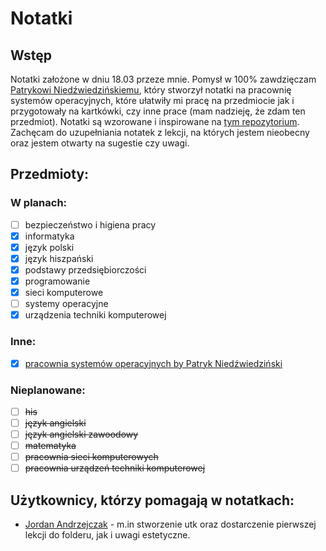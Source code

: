 # Notatki
## Wstęp
Notatki założone w dniu 18.03 przeze mnie. Pomysł w 100% zawdzięczam [Patrykowi Niedźwiedzińskiemu](https://github.com/pniedzwiedzinski "github"), który stworzył notatki na pracownię systemów operacyjnych, które ułatwiły mi pracę na przedmiocie jak i przygotowały na kartkówki, czy inne prace (mam nadzieję, że zdam ten przedmiot). Notatki są wzorowane i inspirowane na [tym repozytorium](https://github.com/pniedzwiedzinski/pso/). Zachęcam do uzupełniania notatek z lekcji, na których jestem nieobecny oraz jestem otwarty na sugestie czy uwagi.
## Przedmioty:
### W planach:
- [ ] bezpieczeństwo i higiena pracy
- [x] informatyka
- [x] język polski
- [x] język hiszpański
- [x] podstawy przedsiębiorczości
- [x] programowanie
- [x] sieci komputerowe
- [ ] systemy operacyjne
- [x] urządzenia techniki komputerowej

### Inne:
- [X] [pracownia systemów operacyjnych by Patryk Niedźwiedziński](https://github.com/pniedzwiedzinski/pso/)

### Nieplanowane:
- [ ] ~~his~~
- [ ] ~~język angielski~~
- [ ] ~~język angielski zawoodowy~~
- [ ] ~~matematyka~~
- [ ] ~~pracownia sieci komputerowych~~
- [ ] ~~pracownia urządzeń techniki komputerowej~~

## Użytkownicy, którzy pomagają w notatkach:
- [Jordan Andrzejczak]("https://github.com/dejordi" "github") - m.in stworzenie utk oraz dostarczenie pierwszej lekcji do folderu, jak i uwagi estetyczne.
